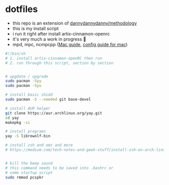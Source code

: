# dotfiles

* this repo is an extension of [dannydannydanny/methodology](https://github.com/DannyDannyDanny/methodology/)
* this is my install script
* i run it right after install artix-cinnamon-openrc
* it's very much a work in progress 🚧
* mpd, mpc, ncmpcpp ([Mac guide](https://killtheyak.com/install-mpd-mpc-ncmpcpp/), [config guide for mac](https://computingforgeeks.com/install-configure-mpd-ncmpcpp-macos/))

```sh
#!/bin/sh
# 1. install artix-cinnamon-openRC then run 
# 2. run through this script, section by section


# upgdate / upgrade
sudo pacman -Syy
sudo pacman -Syu

# install basic shidd
sudo pacman -S --needed git base-devel

# install AUR helper
git clone https://aur.archlinux.org/yay.git
cd yay
makepkg -si

# install programs
yay -S librewolf-bin

# install zsh and omz and more
# https://medium.com/tech-notes-and-geek-stuff/install-zsh-on-arch-linux-manjaro-and-make-it-your-default-shell-b0098b756a7a


# kill the beep sound
# this command needs to be saved into .bashrc or
# some startup script
sudo rmmod pcspkr
```
